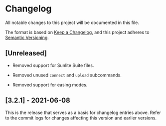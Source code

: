 # Changelog

All notable changes to this project will be documented in this file.

The format is based on [Keep a Changelog](https://keepachangelog.com/en/1.0.0/),
and this project adheres to [Semantic Versioning](https://semver.org/spec/v2.0.0.html).

## [Unreleased]

- Removed support for Sunlite Suite files.

- Removed unused `connect` and `upload` subcommands.

- Removed support for easing modes.

## [3.2.1] - 2021-06-08

This is the release that serves as a basis for changelog entries above. Refer
to the commit logs for changes affecting this version and earlier versions.
